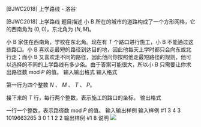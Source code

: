 



[BJWC2018] 上学路线 - 洛谷














[BJWC2018] 上学路线
题目描述
小 B 所在的城市的道路构成了一个方形网格，它的西南角为 $(0,0)$，东北角为 $(N,M)$。

小 B 家住在西南角，学校在东北角。现在有 $T$ 个路口进行施工，小 B 不能通过这些路口。小 B 喜欢走最短的路径到达目的地，因此他每天上学时都只会向东或北行走；而小 B 又喜欢走不同的路径，因此他问你按照他走最短路径的规则，他可以选择的不同的上学路线有多少条。由于答案可能很大，所以小 B 只需要让你求出路径数 mod $P$ 的值。
输入输出格式
输入格式

第一行为四个整数 $N$ 、 $M$ 、 $T$ 、 $P$。

接下来的 $T$ 行，每行两个整数，表示施工的路口的坐标。
输出格式

一行一个整数，表示路径数 mod $P$ 的值。
输入输出样例
输入样例 #1
3 4 3 1019663265
3 0
1 1
2 2
输出样例 #1
8
说明
![](https://cdn.luogu.com.cn/upload/pic/17943.png)






